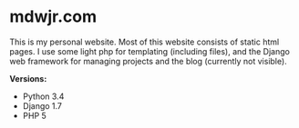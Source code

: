 mdwjr.com
==============
This is my personal website.  Most of this website consists of static html pages.  I use some light php for templating (including files), and the Django web framework for managing projects and the blog (currently not visible).

**Versions:**
- Python 3.4
- Django 1.7
- PHP 5
